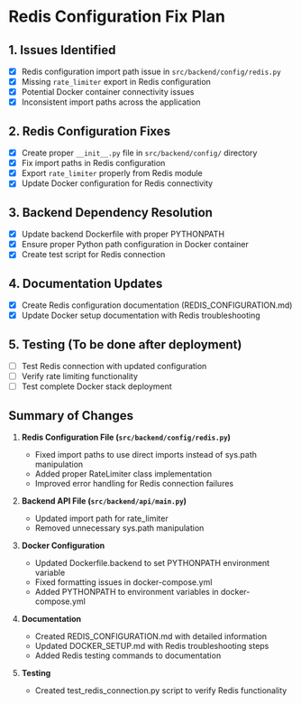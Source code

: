 # Redis Configuration Fix Plan

## 1. Issues Identified
- [x] Redis configuration import path issue in `src/backend/config/redis.py`
- [x] Missing `rate_limiter` export in Redis configuration
- [x] Potential Docker container connectivity issues
- [x] Inconsistent import paths across the application

## 2. Redis Configuration Fixes
- [x] Create proper `__init__.py` file in `src/backend/config/` directory
- [x] Fix import paths in Redis configuration
- [x] Export `rate_limiter` properly from Redis module
- [x] Update Docker configuration for Redis connectivity

## 3. Backend Dependency Resolution
- [x] Update backend Dockerfile with proper PYTHONPATH
- [x] Ensure proper Python path configuration in Docker container
- [x] Create test script for Redis connection

## 4. Documentation Updates
- [x] Create Redis configuration documentation (REDIS_CONFIGURATION.md)
- [x] Update Docker setup documentation with Redis troubleshooting

## 5. Testing (To be done after deployment)
- [ ] Test Redis connection with updated configuration
- [ ] Verify rate limiting functionality
- [ ] Test complete Docker stack deployment

## Summary of Changes

1. **Redis Configuration File (`src/backend/config/redis.py`)**
   - Fixed import paths to use direct imports instead of sys.path manipulation
   - Added proper RateLimiter class implementation
   - Improved error handling for Redis connection failures

2. **Backend API File (`src/backend/api/main.py`)**
   - Updated import path for rate_limiter
   - Removed unnecessary sys.path manipulation

3. **Docker Configuration**
   - Updated Dockerfile.backend to set PYTHONPATH environment variable
   - Fixed formatting issues in docker-compose.yml
   - Added PYTHONPATH to environment variables in docker-compose.yml

4. **Documentation**
   - Created REDIS_CONFIGURATION.md with detailed information
   - Updated DOCKER_SETUP.md with Redis troubleshooting steps
   - Added Redis testing commands to documentation

5. **Testing**
   - Created test_redis_connection.py script to verify Redis functionality